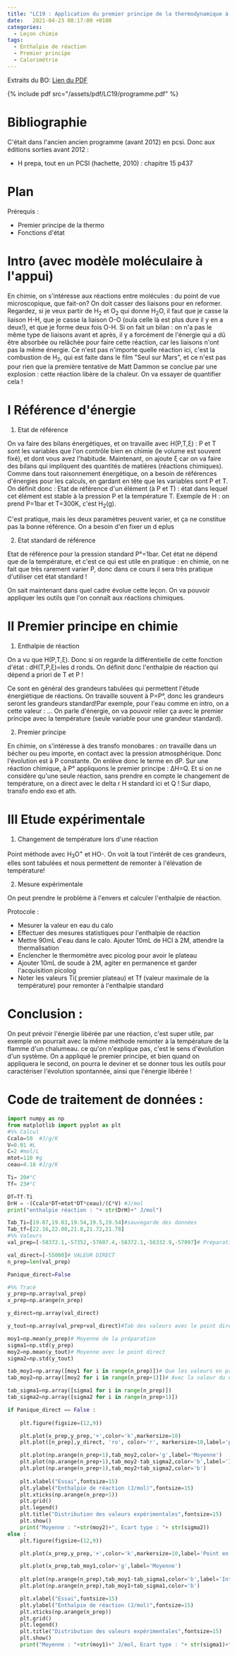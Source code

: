 ```yaml
---
title: "LC19 : Application du premier principe de la thermodynamique à la chimie"
date:   2021-04-23 08:17:00 +0100
categories:
  - Leçon chimie
tags:
  - Enthalpie de réaction
  - Premier principe
  - Calorimétrie
---
```

Extraits du BO:
[Lien du PDF](/assets/pdf/LC19/programme.pdf)

{% include pdf src="/assets/pdf/LC19/programme.pdf" %}
# Bibliographie
C'était dans l'ancien ancien programme (avant 2012) en pcsi. Donc aux éditions sorties avant 2012 : 
- H prepa, tout en un PCSI (hachette, 2010)  : chapitre 15 p437
# Plan
Prérequis :
- Premier principe de la thermo
- Fonctions d'état

# Intro (avec modèle moléculaire à l'appui)
En chimie, on s'intéresse aux réactions entre molécules : du point de vue microscopique, que fait-on? On doit casser des liaisons pour en reformer. Regardez, si je veux partir de
H<sub>2</sub> et O<sub>2</sub> qui donne H<sub>2</sub>O, il faut que je casse la liaison H-H, que je casse la liaison O-O (oula celle là est plus dure il y en a deux!), et que je
 forme deux fois O-H. Si on fait un bilan : on n'a pas le même type de liaisons avant et après, il y a forcément de l'énergie qui a dû être absorbée ou relâchée pour faire cette 
 réaction, car les liaisons n'ont pas la même énergie. Ce n'est pas n'importe quelle réaction ici, c'est la combustion de H<sub>2</sub>, qui est faite dans le film "Seul sur Mars",
  et ce n'est pas pour rien que la première tentative de Matt Dammon se conclue par une explosion : cette réaction libère de la chaleur. On va essayer de quantifier cela ! 
  
# I Référence d'énergie
1) Etat de référence

On va faire des bilans énergétiques, et on travaille avec H(P,T,&xi;) : P et T sont les variables que l'on contrôle bien en chimie (le volume est souvent fixé), et dont vous
avez l'habitude. Maintenant, on ajoute &xi; car on va faire des bilans qui impliquent des quantités de matières (réactions chimiques). 
Comme dans tout raisonnement énergétique, on a besoin de références d'énergies pour les calculs, en gardant en tête que les variables sont P et T. On définit donc : 
Etat de référence d'un élément (à P et T) : état dans lequel cet élément est stable à la pression P et la température T. Exemple de H : on prend P=1bar et T=300K, 
c'est H<sub>2</sub>(g). 

C'est pratique, mais les deux paramètres peuvent varier, et ça ne constitue pas la bonne référence. On a besoin d'en fixer un d eplus

2) Etat standard de référence

Etat de référence pour la pression standard P°=1bar. Cet état ne dépend que de la température, et c'est ce qui est utile en pratique : en chimie, on ne fait que très rarement varier P, donc dans ce cours il sera très pratique d'utiliser cet état standard ! 

On sait maintenant dans quel cadre évolue cette leçon. On va pouvoir appliquer les outils que l'on connaît aux réactions chimiques.

# II Premier principe en chimie
1) Enthalpie de réaction

On a vu que H(P,T,&xi;). Donc si on regarde la différentielle de cette fonction d'état : dH(T,P,&xi;)=les d ronds. On définit donc l'enthalpie de réaction qui dépend a priori de T et P ! 

Ce sont en général des grandeurs tabulées qui permettent l'étude énergiétique de réactions. On travaille souvent à P=P°, donc les grandeurs seront les grandeurs standard!Par exemple, pour l'eau comme en intro, on a cette valeur : ... On parle d'énergie, on va pouvoir relier ça avec le premier principe avec la température (seule variable pour une grandeur standard).

2) Premier principe

En chimie, on s'intéresse à des transfo monobares : on travaille dans un bécher ou peu importe, en contact avec la pression atmosphérique. Donc l'évolution est à P constante.
On enlève donc le terme en dP.
Sur une réaction chimique, à P° appliquons le premier principe : &Delta;H=Q. Et si on ne considère qu'une seule réaction, sans prendre en compte le changement de température, on a direct avec le delta r H standard ici et Q ! Sur diapo, transfo endo exo et ath. 

# III Etude expérimentale
1) Changement de température lors d'une réaction

Point méthode avec H<sub>3</sub>O<sup>+</sup> et HO-. On voit là tout l'intérêt de ces grandeurs, elles sont tabulées et nous permettent de remonter à l'élévation de température!

2) Mesure expérimentale

On peut prendre le problème à l'envers et calculer l'enthalpie de réaction.

Protocole :
- Mesurer la valeur en eau du calo
- Effectuer des mesures statistiques pour l'enthalpie de réaction
- Mettre 90mL d'eau dans le calo. Ajouter 10mL de HCl à 2M, attendre la thermalisation
- Enclencher le thermomètre avec picolog pour avoir le plateau
- Ajouter 10mL de soude à 2M, agiter en permanence et garder l'acquisition picolog
- Noter les valeurs Ti( premier plateau) et Tf (valeur maximale de la température) pour remonter à l'enthalpie standard

# Conclusion : 
On peut prévoir l'énergie libérée par une réaction, c'est super utile, par exemple on pourrait avec la même méthode remonter à la température de la flamme d'un chalumeau. ce qu'on n'explique pas, c'est le sens d'évolution d'un système. On a appliqué le premier principe, et bien quand on appliquera le second, on pourra le deviner et se donner tous les outils pour caractériser l'évolution spontannée, ainsi que l'énergie libérée !


# Code de traitement de données : 

``` python
import numpy as np
from matplotlib import pyplot as plt
#%% Calcul
Ccalo=50  #J/g/K
V=0.01 #L
C=2 #mol/L
mtot=110 #g
ceau=4.18 #J/g/K

Ti= 20#°C
Tf= 23#°C

DT=Tf-Ti
DrH = -(Ccalo*DT+mtot*DT*ceau)/(C*V) #J/mol
print("enthalpie réaction : "+ str(DrH)+" J/mol")

Tab_Ti=[19.87,19.83,19.54,19.5,19.54]#sauvegarde des données
Tab_tf=[22.16,22.08,21.8,21.72,21.78]
#%% Valeurs
val_prep=[-58372.1,-57352,-57607.4,-58372.1,-56332.9,-57097]# Préparation

val_direct=[-55000]# VALEUR DIRECT
n_prep=len(val_prep)

Panique_direct=False  

#%% Tracé
y_prep=np.array(val_prep)
x_prep=np.arange(n_prep)

y_direct=np.array(val_direct)

y_tout=np.array(val_prep+val_direct)#Tab des valeurs avec le point direct

moy1=np.mean(y_prep)# Moyenne de la préparation
sigma1=np.std(y_prep)
moy2=np.mean(y_tout)# Moyenne avec le point direct
sigma2=np.std(y_tout)

tab_moy1=np.array([moy1 for i in range(n_prep)])# Que les valeurs en prépa
tab_moy2=np.array([moy2 for i in range(n_prep+1)])# Avec la valeur du direct

tab_sigma1=np.array([sigma1 for i in range(n_prep)])
tab_sigma2=np.array([sigma2 for i in range(n_prep+1)])

if Panique_direct == False : 
    
    plt.figure(figsize=(12,9))

    plt.plot(x_prep,y_prep,'+',color='k',markersize=10)
    plt.plot([n_prep],y_direct, 'ro', color='r', markersize=10,label='point direct')

    plt.plot(np.arange(n_prep+1),tab_moy2,color='g',label='Moyenne')
    plt.plot(np.arange(n_prep+1),tab_moy2-tab_sigma2,color='b',label='Intervalle de confiance à 1 sigma')
    plt.plot(np.arange(n_prep+1),tab_moy2+tab_sigma2,color='b')
    
    plt.xlabel("Essai",fontsize=15)
    plt.ylabel("Enthalpie de réaction (J/mol)",fontsize=15)
    plt.xticks(np.arange(n_prep+1))
    plt.grid()
    plt.legend()
    plt.title("Distribution des valeurs expérimentales",fontsize=15)
    plt.show()
    print("Moyenne : "+str(moy2)+", Ecart type : "+ str(sigma2))
else : 
    plt.figure(figsize=(12,9))

    plt.plot(x_prep,y_prep,'+',color='k',markersize=10,label='Point en préparation')

    plt.plot(x_prep,tab_moy1,color='g',label='Moyenne')
    
    plt.plot(np.arange(n_prep),tab_moy1-tab_sigma1,color='b',label='Intervalle de confiance à 1 sigma')
    plt.plot(np.arange(n_prep),tab_moy1+tab_sigma1,color='b')

    plt.xlabel("Essai",fontsize=15)
    plt.ylabel("Enthalpie de réaction (J/mol)",fontsize=15)
    plt.xticks(np.arange(n_prep))
    plt.grid()
    plt.legend()
    plt.title("Distribution des valeurs expérimentales",fontsize=15)
    plt.show()
    print("Moyenne : "+str(moy1)+" J/mol, Ecart type : "+ str(sigma1)+" J/mol")
``` 
